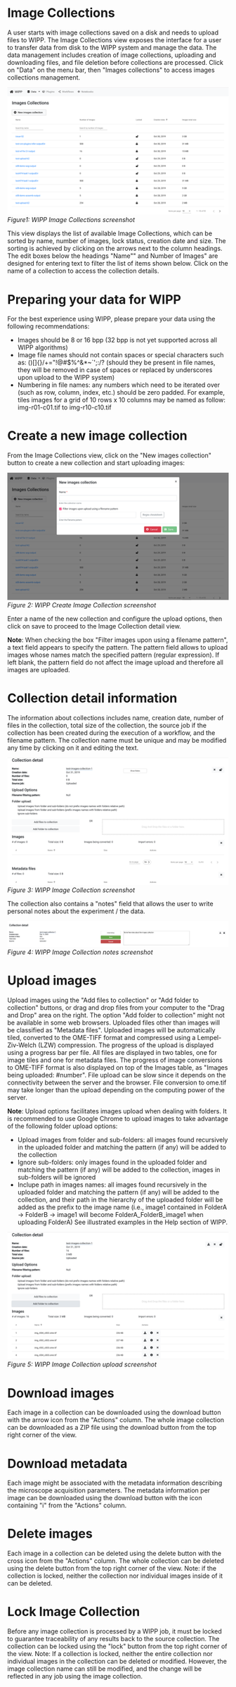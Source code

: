 # Image Collections

A user starts with image collections saved on a disk and needs to upload files to WIPP. The Image Collections view exposes the interface for a user to transfer data from disk to the WIPP system and manage the data. The data management includes creation of image collections, uploading and downloading files, and file deletion before collections are processed. Click on "Data" on the menu bar, then "Images collections" to access images collections management. 

![](image-collections-list.png)
*Figure1: WIPP Image Collections screenshot*

This view displays the list of available Image Collections, which can be sorted by name, number of images, lock status, creation date and size. The sorting is achieved by clicking on the arrows next to the column headings. 
The edit boxes below the headings "Name"" and Number of Images" are designed for entering text to filter the list of items shown below. Click on the name of a collection to access the collection details.

# Preparing your data for WIPP

For the best experience using WIPP, please prepare your data using the following recommendations:
* Images should be 8 or 16 bpp (32 bpp is not yet supported across all WIPP algorithms)
* Image file names should not contain spaces or special characters such as: ()[]{}\/+="!@#$%^&*~`';:/? (should they be present in file names, they will be removed in case of spaces or replaced by underscores upon upload to the WIPP system)
* Numbering in file names: any numbers which need to be iterated over (such as row, column, index, etc.) should be zero padded. 
For example, tiles images for a grid of 10 rows x 10 columns may be named as follow: img-r01-c01.tif to img-r10-c10.tif

# Create a new image collection

From the Image Collections view, click on the "New images collection" button to create a new collection and start uploading images:

![](new-images-collection.png)
*Figure 2: WIPP Create Image Collection screenshot*

Enter a name of the new collection and configure the upload options, then click on save to proceed to the Image Collection detail view.

**Note**: When checking the box "Filter images upon using a filename pattern", a text field appears to specify the pattern. The pattern field allows to upload images whose names match the specified pattern (regular expression). If left blank, the pattern field do not affect the image upload and therefore all images are uploaded.

# Collection detail information

The information about collections includes name, creation date, number of files in the collection, total size of the collection, the source job if the collection has been created during the execution of a workflow, and the filename pattern. The collection name must be unique and may be modified any time by clicking on it and editing the text.

![](collection-detail.png)
*Figure 3: WIPP Image Collection screenshot*

The collection also contains a "notes" field that allows the user to write personal notes about the experiment / the data.

![](images-collections_notes.png)
*Figure 4: WIPP Image Collection notes screenshot*


# Upload images

Upload images using the "Add files to collection" or "Add folder to collection" buttons, or drag and drop files from your computer to the "Drag and Drop" area on the right. The option "Add folder to collection" might not be available in some web browsers. Uploaded files other than images will be classified as "Metadata files". Uploaded images will be automatically tiled, converted to the OME-TIFF format and compressed using a Lempel-Ziv-Welch (LZW) compression.
The progress of the upload is displayed using a progress bar per file. All files are displayed in two tables, one for image tiles and one for metadata files. The progress of image conversions to OME-TIFF format is also displayed on top of the Images table, as "Images being uploaded: #number". 
File upload can be slow since it depends on the connectivity between the server and the browser. File conversion to ome.tif may take longer than the upload depending on the computing power of the server.

**Note**: Upload options facilitates images upload when dealing with folders.
It is recommended to use Google Chrome to upload images to take advantage of the following folder upload options:
- Upload images from folder and sub-folders: all images found recursively in the uploaded folder and matching the pattern (if any) will be added to the collection
- Ignore sub-folders: only images found in the uploaded folder and matching the pattern (if any) will be added to the collection, images in sub-folders will be ignored
- Inclupe path in images names: all images found recursively in the uploaded folder and matching the pattern (if any) will be added to the collection, and their path in the hierarchy of the uploaded folder will be added as the prefix to the image name (i.e., image1 contained in FolderA -> FolderB -> image1 will become FolderA_FolderB_image1 when uploading FolderA)
See illustrated examples in the Help section of WIPP.

![](upload-images.png)
*Figure 5: WIPP Image Collection upload screenshot*

# Download images

Each image in a collection can be downloaded using the download button with the arrow icon from the "Actions" column. 
The whole image collection can be downloaded as a ZIP file using the download button from the top right corner of the view.

# Download metadata

Each image might be associated with the metadata information describing the microscope acquisition parameters. The metadata information per image can be downloaded using the download button with the icon containing "i" from the "Actions" column. 

# Delete images

Each image in a collection can be deleted using the delete button with the cross icon from the "Actions" column. The whole collection can be deleted using the delete button from the top right corner of the view.
Note: if the collection is locked, neither the collection nor individual images inside of it can be deleted.

# Lock Image Collection

Before any image collection is processed by a WIPP job, it must be locked to guarantee traceability of any results back to the source collection. The collection can be locked using the "lock" button from the top right corner of the view.
Note: If a collection is locked, neither the entire collection nor individual images in the collection can be deleted or modified. However, the image collection name can still be modified, and the change will be reflected in any job using the image collection.